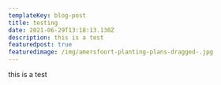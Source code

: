 ```yaml
---
templateKey: blog-post
title: testing
date: 2021-06-29T13:18:13.130Z
description: this is a test
featuredpost: true
featuredimage: /img/amersfoort-planting-plans-dragged-.jpg
---
```

this is a test